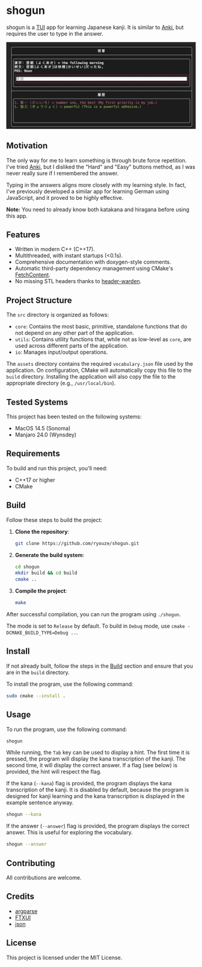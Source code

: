# shogun

shogun is a [TUI](https://en.wikipedia.org/wiki/Text-based_user_interface) app for learning Japanese kanji. It is similar to [Anki](https://apps.ankiweb.net/), but requires the user to type in the answer.

![Screenshot of the app](/assets/screenshot.jpeg)


## Motivation

The only way for me to learn something is through brute force repetition. I've tried [Anki](https://apps.ankiweb.net/), but I disliked the "Hard" and "Easy" buttons method, as I was never really sure if I remembered the answer.

Typing in the answers aligns more closely with my learning style. In fact, I've previously developed a similar app for learning German using JavaScript, and it proved to be highly effective.

**Note:** You need to already know both katakana and hiragana before using this app.


## Features

- Written in modern C++ (C++17).
- Multithreaded, with instant startups (<0.1s).
- Comprehensive documentation with doxygen-style comments.
- Automatic third-party dependency management using CMake's [FetchContent](https://www.foonathan.net/2022/06/cmake-fetchcontent/).
- No missing STL headers thanks to [header-warden](https://github.com/ryouze/header-warden).


## Project Structure

The `src` directory is organized as follows:

- `core`: Contains the most basic, primitive, standalone functions that do not depend on any other part of the application.
- `utils`: Contains utility functions that, while not as low-level as `core`, are used across different parts of the application.
- `io`: Manages input/output operations.

The `assets` directory contains the required `vocabulary.json` file used by the application. On configuration, CMake will automatically copy this file to the `build` directory. Installing the application will also copy the file to the appropriate directory (e.g., `/usr/local/bin`).


## Tested Systems

This project has been tested on the following systems:

- MacOS 14.5 (Sonoma)
- Manjaro 24.0 (Wynsdey)


## Requirements

To build and run this project, you'll need:

- C++17 or higher
- CMake


## Build

Follow these steps to build the project:

1. **Clone the repository**:
    ```bash
    git clone https://github.com/ryouze/shogun.git
    ```

2. **Generate the build system**:
    ```bash
    cd shogun
    mkdir build && cd build
    cmake ..
    ```

3. **Compile the project**:
    ```bash
    make
    ```

After successful compilation, you can run the program using `./shogun`.

The mode is set to `Release` by default. To build in `Debug` mode, use `cmake -DCMAKE_BUILD_TYPE=Debug ..`.


## Install

If not already built, follow the steps in the [Build](#build) section and ensure that you are in the `build` directory.

To install the program, use the following command:

```bash
sudo cmake --install .
```


## Usage

To run the program, use the following command:

```bash
shogun
```

While running, the `Tab` key can be used to display a hint. The first time it is pressed, the program will display the kana transcription of the kanji. The second time, it will display the correct answer. If a flag (see below) is provided, the hint will respect the flag.

If the kana (`--kana`) flag is provided, the program displays the kana transcription of the kanji. It is disabled by default, because the program is designed for kanji learning and the kana transcription is displayed in the example sentence anyway.

```bash
shogun --kana
```

If the answer (`--answer`) flag is provided, the program displays the correct answer. This is useful for exploring the vocabulary.

```bash
shogun --answer
```


## Contributing

All contributions are welcome.


## Credits

- [argparse](https://github.com/p-ranav/argparse)
- [FTXUI](https://github.com/ArthurSonzogni/ftxui)
- [json](https://github.com/nlohmann/json)

## License

This project is licensed under the MIT License.
